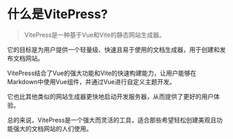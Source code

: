 # 什么是VitePress?

> VitePress是一种基于Vue和Vite的静态网站生成器。

它的目标是为用户提供一个轻量级、快速且易于使用的文档生成器，用于创建和发布文档网站。

VitePress结合了Vue的强大功能和Vite的快速构建能力，让用户能够在Markdown中使用Vue组件，并通过Vue进行自定义主题开发。

它也比其他类似的网站生成器更快地启动开发服务器，从而提供了更好的用户体验。

总的来说，VitePress是一个强大而灵活的工具，适合那些希望轻松创建美观且功能强大的文档网站的人们使用。
